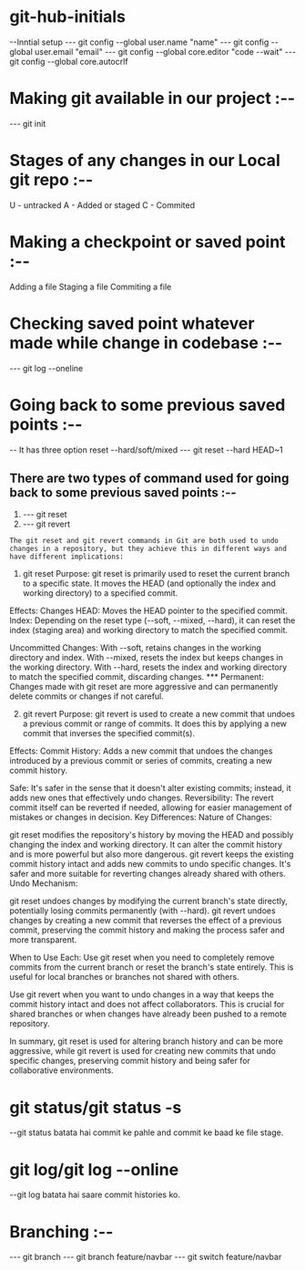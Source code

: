 # git-hub-initials

--Inntial setup
--- git config --global user.name "name"
--- git config --global user.email "email"
--- git config --global core.editor "code --wait"
--- git config --global core.autocrlf

# Making git available in our project :--
--- git init

# Stages of any changes in our Local git repo :--
U - untracked
A - Added or staged
C - Commited

# Making a checkpoint or saved point :--
Adding a file
Staging a file
Commiting a file

# Checking saved point whatever made while change in codebase :--
--- git log --oneline

# Going back to some previous saved points :--
-- It has three option reset --hard/soft/mixed 
--- git reset --hard HEAD~1

## There are two types of command used for going back to some previous saved points :--
1. --- git reset
2. --- git revert

```
The git reset and git revert commands in Git are both used to undo changes in a repository, but they achieve this in different ways and have different implications:
```

1. git reset
Purpose: git reset is primarily used to reset the current branch to a specific state. It moves the HEAD (and optionally the index and working directory) to a specified commit.

Effects:
Changes HEAD: Moves the HEAD pointer to the specified commit.
Index: Depending on the reset type (--soft, --mixed, --hard), it can reset the index (staging area) and working directory to match the specified commit.

Uncommitted Changes: With --soft, retains changes in the working directory and index. With --mixed, resets the index but keeps changes in the working directory. With --hard, resets the index and working directory to match the specified commit, discarding changes.
*** Permanent: Changes made with git reset are more aggressive and can permanently delete commits or changes if not careful.

2. git revert
Purpose: git revert is used to create a new commit that undoes a previous commit or range of commits. It does this by applying a new commit that inverses the specified commit(s).

Effects:
Commit History: Adds a new commit that undoes the changes introduced by a previous commit or series of commits, creating a new commit history.

Safe: It's safer in the sense that it doesn't alter existing commits; instead, it adds new ones that effectively undo changes.
Reversibility: The revert commit itself can be reverted if needed, allowing for easier management of mistakes or changes in decision.
Key Differences:
Nature of Changes:

git reset modifies the repository's history by moving the HEAD and possibly changing the index and working directory. It can alter the commit history and is more powerful but also more dangerous.
git revert keeps the existing commit history intact and adds new commits to undo specific changes. It's safer and more suitable for reverting changes already shared with others.
Undo Mechanism:

git reset undoes changes by modifying the current branch's state directly, potentially losing commits permanently (with --hard).
git revert undoes changes by creating a new commit that reverses the effect of a previous commit, preserving the commit history and making the process safer and more transparent.

When to Use Each:
Use git reset when you need to completely remove commits from the current branch or reset the branch's state entirely. This is useful for local branches or branches not shared with others.

Use git revert when you want to undo changes in a way that keeps the commit history intact and does not affect collaborators. This is crucial for shared branches or when changes have already been pushed to a remote repository.

In summary, git reset is used for altering branch history and can be more aggressive, while git revert is used for creating new commits that undo specific changes, preserving commit history and being safer for collaborative environments.

# git status/git status -s
--git status batata hai commit ke pahle and commit ke baad ke file stage.

# git log/git log --online
--git log batata hai saare commit histories ko.

# Branching :--
--- git branch
--- git branch feature/navbar
--- git switch feature/navbar
